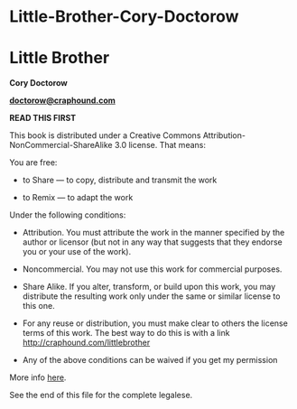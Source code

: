 # Little-Brother-Cory-Doctorow



# **Little Brother**

**Cory Doctorow**

**[doctorow@craphound.com](mailto:doctorow@craphound.com)**

**READ THIS FIRST**

This book is distributed under a Creative Commons Attribution-NonCommercial-ShareAlike 3.0 license. That means:

You are free:

*   to Share — to copy, distribute and transmit the work

*   to Remix — to adapt the work

Under the following conditions:

*   Attribution. You must attribute the work in the manner specified by the author or licensor (but not in any way that suggests that they endorse you or your use of the work).

*   Noncommercial. You may not use this work for commercial purposes.

*   Share Alike. If you alter, transform, or build upon this work, you may distribute the resulting work only under the same or similar license to this one.

*   For any reuse or distribution, you must make clear to others the license terms of this work. The best way to do this is with a link http://craphound.com/littlebrother

*   Any of the above conditions can be waived if you get my permission

More info [here](http://creativecommons.org/licenses/by-nc-sa/3.0/).

See the end of this file for the complete legalese.
